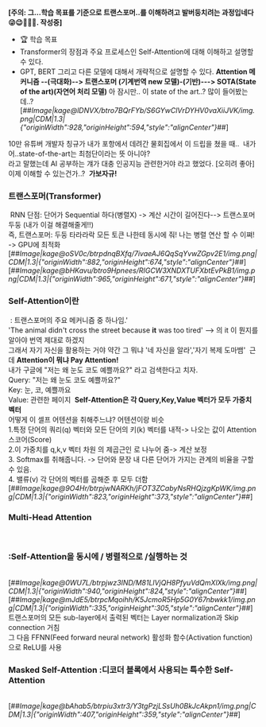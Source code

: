 **\[주의: 그...학습 목표를 기준으로 트랜스포머..를 이해하려고 발버둥치려는 과정입네다😜😉💜🤦‍♀️. 작성중\]**
​
-   🏆 학습 목표
-   Transformer의 장점과 주요 프로세스인 Self-Attention에 대해 이해하고 설명할 수 있다.
-   GPT, BERT 그리고 다른 모델에 대해서 개략적으로 설명할 수 있다.
​
**Attention 메커니즘 --(극대화)--> 트랜스포머 (기계번역 new 모델)-(기반)---> SOTA(State of the art)(자연어 처리 모델)**
​
아 잠시만.. 이 state of the art..? 많이 들어봤는데..?
​
[##_Image|kage@lDNVX/btro7BQrFYb/S6GYwClVrDYHV0vaXiiJVK/img.png|CDM|1.3|{"originWidth":928,"originHeight":594,"style":"alignCenter"}_##]
​
  
10만 유튜버 개발자 칭규가 내가 포항에서 데려간 물회집에서 이 드립을 쳤을 때..
​
내가 어..state-of-the-art는 최첨단이라는 뜻 아니야?  
라고 말했는데 AI 공부하는 걔가 대충 인공지능 관련한거야 라고 했었다. \[오히려 좋아\] 이제 이해할 수 있는건가..?
​
**가보자규!**
​
### **트랜스포머(Transformer)**
​
RNN 단점: 단어가 Sequential 하다(병렬X) -> 계산 시간이 길어진다--> 트랜스포머 두둥 (내가 이걸 해결해줄게!!)  
즉, 트랜스포머: 두둥 타라라락 모든 토큰 나한테 동시에 줘! 나는 병렬 연산 할 수 이쪄! -> GPU에 최적화
​
[##_Image|kage@oSV0c/btrpdnqBXfq/7ivaeAJ6QqSqYvwZGpv2E1/img.png|CDM|1.3|{"originWidth":882,"originHeight":674,"style":"alignCenter"}_##][##_Image|kage@bHKavu/btro9Hpnees/RIGCW3XNDXTUFXbtEvPkB1/img.png|CDM|1.3|{"originWidth":965,"originHeight":671,"style":"alignCenter"}_##]
​
### **Self-Attention이란**
​
: 트랜스포머의 주요 메커니즘 중 하나임.'  
'The animal didn't cross the street because **it** was too tired' --> 의 it 이 뭔지를 알아야 번역 제대로 하겠지  
그래서 자기 자신을 활용하는 거야 약간 그 뭐냐 '네 자신을 알라','자기 복제 도마뱀'
​
근데 **Attention이 뭐냐 Pay Attention!**  
내가 구글에 "저는 왜 눈도 코도 예쁠까요?" 라고 검색한다고 치자.  
Query: "저는 왜 눈도 코도 예쁠까요?"  
Key: 눈, 코, 예쁠까요  
Value: 관련한 페이지
​
**Self-Attention은 각 Query,Key,Value 벡터가 모두 가중치 벡터**  
어떻게 이 셀프 어텐션을 취해주느냐? 어텐션이랑 비슷  
1.특정 단어의 쿼리(q) 벡터와 모든 단어의 키(k) 벡터를 내적-> 나오는 값이 Attention 스코어(Score)  
2.이 가중치를 q,k,v 벡터 차원 의 제곱근인 로 나누어 줌-> 계산 보정  
3\. Softmax를 취해줍니다. -> 단어와 문장 내 다른 단어가 가지는 관계의 비율을 구할 수 있음.  
4\. 밸류(v) 각 단어의 벡터를 곱해준 후 모두 더함
​
[##_Image|kage@9O4Hr/btrpjwNARKh/jFOT3ZCabyNsRHQjzgKpWK/img.png|CDM|1.3|{"originWidth":823,"originHeight":373,"style":"alignCenter"}_##]
​
### **Multi-Head Attention**
​
### **:Self-Attention을 동시에 / 병렬적으로 /실행하는 것**
​
[##_Image|kage@0WU7L/btrpjwz3IND/M81LlVjQH8PfyuVdQmXlXk/img.png|CDM|1.3|{"originWidth":940,"originHeight":824,"style":"alignCenter"}_##][##_Image|kage@mJdE5/btrpcMqoihh/K5JcmoR5Hp5G0Y67nbwkk1/img.png|CDM|1.3|{"originWidth":335,"originHeight":305,"style":"alignCenter"}_##]
​
트랜스포머의 모든 sub-layer에서 출력된 벡터는 Layer normalization과 Skip connection 거침  
그 다음 FFNN(Feed forward neural network) 활성화 함수(Activation function)으로 ReLU를 사용
​
### **Masked Self-Attention :디코더 블록에서 사용되는 특수한 Self-Attention**
​
[##_Image|kage@bAhab5/btrpiu3xtr3/Y3tgPzjLSsUh0BkJcAkpn1/img.png|CDM|1.3|{"originWidth":407,"originHeight":359,"style":"alignCenter"}_##]
